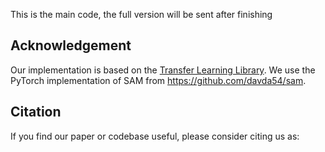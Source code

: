 
This is the main code, the full version will be sent after finishing


## Acknowledgement
Our implementation is based on the [Transfer Learning Library](https://github.com/thuml/Transfer-Learning-Library). We use the PyTorch implementation of SAM from https://github.com/davda54/sam.
## Citation
If you find our paper or codebase useful, please consider citing us as:
```latex
```
